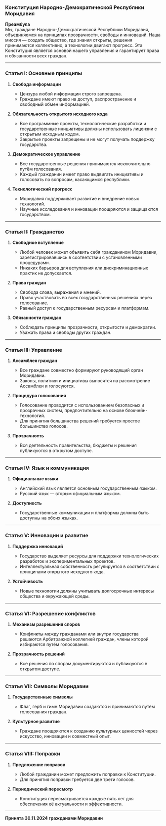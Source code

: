 ### **Конституция Народно-Демократической Республики Моридавия**  

**Преамбула**  
Мы, граждане Народно-Демократической Республики Моридавия, объединяемся на принципах прозрачности, свободы и инноваций. Наша миссия — создать общество, где знания открыты, решения принимаются коллективно, а технологии двигают прогресс. Эта Конституция является основой нашего управления и гарантирует права и обязанности всех граждан.  

---

### **Статья I: Основные принципы**  
1. **Свобода информации**  
   - Цензура любой информации строго запрещена.  
   - Граждане имеют право на доступ, распространение и свободный обмен информацией.  

2. **Обязательность открытого исходного кода**  
   - Все программные проекты, технологические разработки и государственные инициативы должны использовать лицензии с открытым исходным кодом.  
   - Закрытые проекты запрещены и не могут получать поддержку государства.  

3. **Демократическое управление**  
   - Все государственные решения принимаются исключительно путём голосования.  
   - Каждый гражданин имеет право выдвигать инициативы и голосовать по вопросам, касающимся республики.  

4. **Технологический прогресс**  
   - Моридавия поддерживает развитие и внедрение новых технологий.  
   - Научные исследования и инновации поощряются и защищаются государством.  

---

### **Статья II: Гражданство**  
1. **Свободное вступление**  
   - Любой человек может объявить себя гражданином Моридавии, зарегистрировавшись в соответствии с установленными процедурами.  
   - Никаких барьеров для вступления или дискриминационных практик не допускается.  

2. **Права граждан**  
   - Свобода слова, выражения и мнений.  
   - Право участвовать во всех государственных решениях через голосование.  
   - Равный доступ к государственным ресурсам и платформам.  

3. **Обязанности граждан**  
   - Соблюдать принципы прозрачности, открытости и демократии.  
   - Уважать права и свободы других граждан.  

---

### **Статья III: Управление**  
1. **Ассамблея граждан**  
   - Все граждане совместно формируют руководящий орган Моридавии.  
   - Законы, политики и инициативы выносятся на рассмотрение Ассамблеи и голосуются.  

2. **Процедура голосования**  
   - Голосование проводится с использованием безопасных и прозрачных систем, предпочтительно на основе блокчейн-технологий.  
   - Для принятия большинства решений требуется простое большинство голосов.  

3. **Прозрачность**  
   - Вся деятельность правительства, бюджеты и решения публикуются в открытом доступе.  

---

### **Статья IV: Язык и коммуникация**  
1. **Официальные языки**  
   - Английский язык является основным государственным языком.  
   - Русский язык — вторым официальным языком.  

2. **Доступность**  
   - Государственные коммуникации и платформы должны быть доступны на обоих языках.  

---

### **Статья V: Инновации и развитие**  
1. **Поддержка инноваций**  
   - Государство выделяет ресурсы для поддержки технологических разработок и экспериментальных проектов.  
   - Интеллектуальная собственность регулируется в соответствии с принципами открытого исходного кода.  

2. **Устойчивость**  
   - Новые технологии должны учитывать долгосрочные интересы общества и окружающей среды.  

---

### **Статья VI: Разрешение конфликтов**  
1. **Механизм разрешения споров**  
   - Конфликты между гражданами или внутри государства решаются Арбитражной коллегией граждан, члены которой избираются путём голосования.  

2. **Прозрачность решений**  
   - Все решения по спорам документируются и публикуются в открытом доступе.  

---

### **Статья VII: Символы Моридавии**  
1. **Государственные символы**  
   - Флаг, герб и гимн Моридавии создаются и принимаются путём голосования граждан.  

2. **Культурное развитие**  
   - Граждане поощряются к созданию культурных ценностей через искусство, инновации и совместный опыт.  

---

### **Статья VIII: Поправки**  
1. **Предложение поправок**  
   - Любой гражданин может предложить поправки к Конституции.  
   - Для принятия поправки требуется две трети голосов.  

2. **Периодический пересмотр**  
   - Конституция пересматривается каждые пять лет для обеспечения её актуальности и эффективности.  

---

**Принята 30.11.2024 гражданами Моридавии**  
